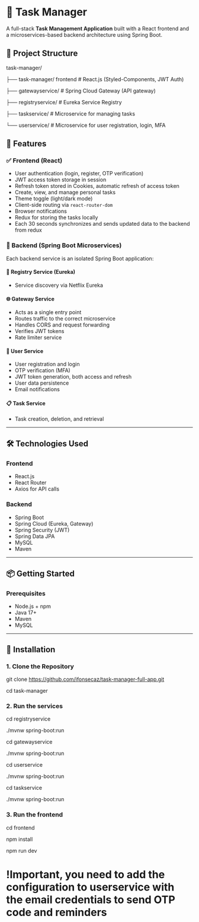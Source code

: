 # 📝 Task Manager

A full-stack **Task Management Application** built with a React frontend and a microservices-based backend architecture using Spring Boot.

## 🔧 Project Structure

task-manager/

├── task-manager/ frontend # React.js (Styled-Components, JWT Auth)

├── gatewayservice/ # Spring Cloud Gateway (API gateway)

├── registryservice/ # Eureka Service Registry

├── taskservice/ # Microservice for managing tasks

└── userservice/ # Microservice for user registration, login, MFA

## 🚀 Features

### ✅ Frontend (React)
- User authentication (login, register, OTP verification)
- JWT access token storage in session
- Refresh token stored in Cookies, automatic refresh of access token
- Create, view, and manage personal tasks
- Theme toggle (light/dark mode) 
- Client-side routing via `react-router-dom`
- Browser notifications
- Redux for storing the tasks locally
- Each 30 seconds synchronizes and sends updated data to the backend from redux 

### 🔗 Backend (Spring Boot Microservices)
Each backend service is an isolated Spring Boot application:

#### 🧭 Registry Service (Eureka)
- Service discovery via Netflix Eureka

#### 🌐 Gateway Service
- Acts as a single entry point
- Routes traffic to the correct microservice
- Handles CORS and request forwarding
- Verifies JWT tokens
- Rate limiter service

#### 👤 User Service
- User registration and login
- OTP verification (MFA)
- JWT token generation, both access and refresh
- User data persistence
- Email notifications

#### 📋 Task Service
- Task creation, deletion, and retrieval

---

## 🛠️ Technologies Used

### Frontend
- React.js
- React Router
- Axios for API calls

### Backend
- Spring Boot
- Spring Cloud (Eureka, Gateway)
- Spring Security (JWT)
- Spring Data JPA
- MySQL
- Maven

---

## 📦 Getting Started

### Prerequisites
- Node.js + npm
- Java 17+
- Maven
- MySQL

---

## 🔧 Installation

### 1. Clone the Repository

git clone https://github.com/ifonsecaz/task-manager-full-app.git

cd task-manager


### 2. Run the services
cd registryservice

./mvnw spring-boot:run

cd gatewayservice

./mvnw spring-boot:run

cd userservice

./mvnw spring-boot:run

cd taskservice

./mvnw spring-boot:run


### 3. Run the frontend

cd frontend

npm install

npm run dev

# !Important, you need to add the configuration to userservice with the email credentials to send OTP code and reminders